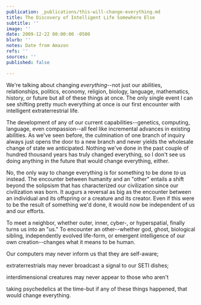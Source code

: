 ```yaml
---
publication: _publications/this-will-change-everything.md
title: The Discovery of Intelligent Life Somewhere Else
subtitle: ''
image: ''
date: 2009-12-22 00:00:00 -0500
blurb: ''
notes: Date from Amazon
refs: ''
sources: ''
published: false

---
```

We're talking about changing _everything_--not just our abilities, relationships, politics, economy, religion, biology, language, mathematics, history, or future but all of these things at once. The only single event I can see shifting pretty much everything at once is our first encounter with intelligent extraterrestrial life.

The development of any of our current capabilities--genetics, computing, language, even compassion--all feel like incremental advances in existing abilities. As we've seen before, the culmination of one branch of inquiry always just opens the door to a new branch and never yields the wholesale change of state we anticipated. Nothing we've done in the past couple of hundred thousand years has truly changed everything, so I don't see us doing anything in the future that would change everything, either.

No, the only way to change everything is for something to be done _to_ us instead. The encounter between humanity and an "other" entails a shift beyond the solipsism that has characterized our civilization since our civilization was born. It augurs a reversal as big as the encounter between an individual and its offspring or a creature and its creator. Even if this were to be the result of something we'd done, it would now be independent of us and our efforts.

To meet a neighbor, whether outer, inner, cyber-, or hyperspatial, finally turns us into an "us." To encounter an other--whether god, ghost, biological sibling, independently evolved life-form, or emergent intelligence of our own creation--changes what it means to be human.

Our computers may never inform us that they are self-aware;

extraterrestrials may never broadcast a signal to our SETI dishes;

interdimensional creatures may never appear to those who aren't

taking psychedelics at the time-but if any of these things happened, that would change everything.